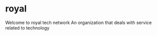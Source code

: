 # royal
Welcome to royal tech network
An organization that deals with service related to technology
